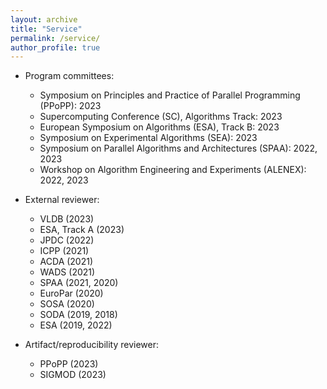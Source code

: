 ```yaml
---
layout: archive
title: "Service"
permalink: /service/
author_profile: true
---
```


- Program committees:
  - Symposium on Principles and Practice of Parallel Programming (PPoPP): 2023
  - Supercomputing Conference (SC), Algorithms Track: 2023
  - European Symposium on Algorithms (ESA), Track B: 2023
  - Symposium on Experimental Algorithms (SEA): 2023
  - Symposium on Parallel Algorithms and Architectures (SPAA): 2022, 2023
  - Workshop on Algorithm Engineering and Experiments (ALENEX): 2022, 2023

- External reviewer: 
  - VLDB (2023)
  - ESA, Track A (2023)
  - JPDC (2022)
  - ICPP (2021)
  - ACDA (2021)
  - WADS (2021) 
  - SPAA (2021, 2020)
  - EuroPar (2020)
  - SOSA (2020)
  - SODA (2019, 2018)
  - ESA (2019, 2022)

- Artifact/reproducibility reviewer:
  - PPoPP (2023)
  - SIGMOD (2023)

